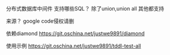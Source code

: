 分布式数据库中间件
支持哪些SQL？
除了union,union all 其他都支持

来源？
google code侵权请删

依赖diamond
https://git.oschina.net/justwe9891/diamond

使用示例
https://git.oschina.net/justwe9891/tddl-test-all
